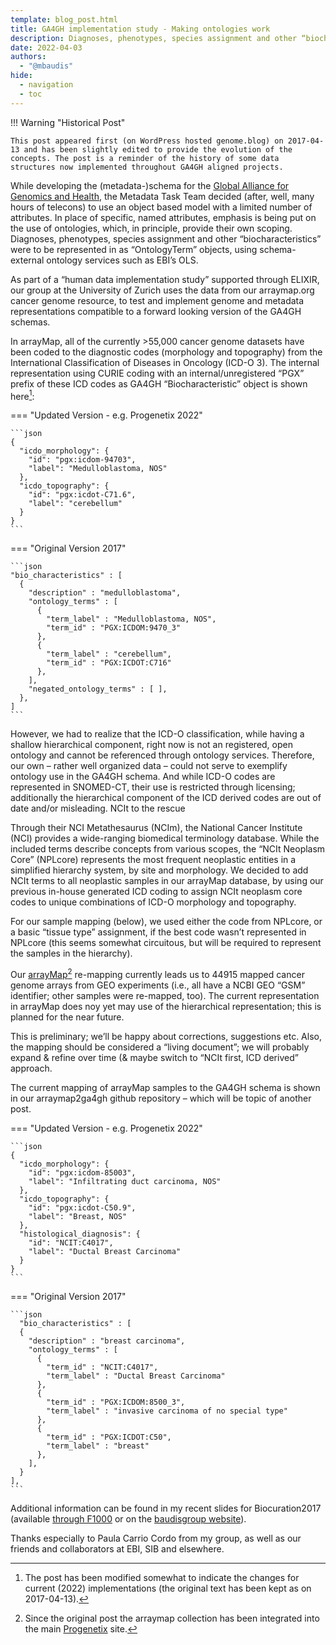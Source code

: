 ```yaml
---
template: blog_post.html
title: GA4GH implementation study - Making ontologies work
description: Diagnoses, phenotypes, species assignment and other “biocharacteristics” represented as “OntologyTerm” objects
date: 2022-04-03
authors:
  - "@mbaudis"
hide:
  - navigation
  - toc
---
```


!!! Warning "Historical Post"

    This post appeared first (on WordPress hosted genome.blog) on 2017-04-13 and has been slightly edited to provide the evolution of the
    concepts. The post is a reminder of the history of some data structures now implemented throughout GA4GH aligned projects.

While developing the (metadata-)schema for the [Global Alliance for Genomics and Health](http://ga4gh.org), the Metadata Task Team decided (after, well, many hours of telecons) to use an object based model with a limited number of attributes. In place of specific, named attributes, emphasis is being put on the use of ontologies, which, in principle, provide their own scoping. Diagnoses, phenotypes, species assignment and other “biocharacteristics” were to be represented in as “OntologyTerm” objects, using schema-external ontology services such as EBI’s OLS.

<!--more-->

As part of a “human data implementation study” supported through ELIXIR, our group at the University of Zurich uses the data from our arraymap.org cancer genome resource, to test and implement genome and metadata representations compatible to a forward looking version of the GA4GH schemas.

In arrayMap, all of the currently >55,000 cancer genome datasets have been coded to the diagnostic codes (morphology and topography) from the International Classification of Diseases in Oncology (ICD-O 3). The internal representation using CURIE coding with an internal/unregistered “PGX” prefix of these ICD codes as GA4GH “Biocharacteristic” object is shown here[^1]:

=== "Updated Version - e.g. Progenetix 2022"

    ```json
    {
      "icdo_morphology": {
        "id": "pgx:icdom-94703",
        "label": "Medulloblastoma, NOS"
      },
      "icdo_topography": {
        "id": "pgx:icdot-C71.6",
        "label": "cerebellum"
      }
    }
    ```

=== "Original Version 2017"

    ```json
    "bio_characteristics" : [
      {
        "description" : "medulloblastoma",
        "ontology_terms" : [
          {
            "term_label" : "Medulloblastoma, NOS",
            "term_id" : "PGX:ICDOM:9470_3"
          },
          {
            "term_label" : "cerebellum",
            "term_id" : "PGX:ICDOT:C716"
          },
        ],
        "negated_ontology_terms" : [ ],
      },
    ]
    ```

However, we had to realize that the ICD-O classification, while having a shallow hierarchical component, right now is not an registered, open ontology and cannot be referenced through ontology services. Therefore, our own – rather well organized data – could not serve to exemplify ontology use in the GA4GH schema. And while ICD-O codes are represented in SNOMED-CT, their use is restricted through licensing; additionally the hierarchical component of the ICD derived codes are out of date and/or misleading.
NCIt to the rescue

Through their NCI Metathesaurus (NCIm), the National Cancer Institute (NCI) provides a wide-ranging biomedical terminology database. While the included terms describe concepts from various scopes, the “NCIt Neoplasm Core” (NPLcore) represents the most frequent neoplastic entities in a simplified hierarchy system, by site and morphology. We decided to add NCIt terms to all neoplastic samples in our arrayMap database, by using our previous in-house generated ICD coding to assign NCIt neoplasm core codes to unique combinations of ICD-O morphology and topography.

For our sample mapping (below), we used either the code from NPLcore, or a basic “tissue type” assignment, if the best code wasn’t represented in NPLcore (this seems somewhat circuitous, but will be required to represent the samples in the hierarchy).

Our [arrayMap](http://arraymap.progenetix.org)[^2] re-mapping currently leads us to 44915 mapped cancer genome arrays from GEO experiments (i.e., all have a NCBI GEO “GSM” identifier; other samples were re-mapped, too). The current representation in arrayMap does noy yet may use of the hierarchical representation; this is planned for the near future.

This is preliminary; we’ll be happy about corrections, suggestions etc. Also, the mapping should be considered a “living document”; we will probably expand & refine over time (& maybe switch to “NCIt first, ICD derived” approach.

The current mapping of arrayMap samples to the GA4GH schema is shown in our arraymap2ga4gh github repository – which will be topic of another post.

=== "Updated Version - e.g. Progenetix 2022"

    ```json
    {
      "icdo_morphology": {
        "id": "pgx:icdom-85003",
        "label": "Infiltrating duct carcinoma, NOS"
      },
      "icdo_topography": {
        "id": "pgx:icdot-C50.9",
        "label": "Breast, NOS"
      },
      "histological_diagnosis": {
        "id": "NCIT:C4017",
        "label": "Ductal Breast Carcinoma"
      }
    }
    ```

=== "Original Version 2017"


    ```json
      "bio_characteristics" : [
      {
        "description" : "breast carcinoma",
        "ontology_terms" : [
          {
            "term_id" : "NCIT:C4017",
            "term_label" : "Ductal Breast Carcinoma"
          },
          {
            "term_id" : "PGX:ICDOM:8500_3",
            "term_label" : "invasive carcinoma of no special type"
          },
          {
            "term_id" : "PGX:ICDOT:C50",
            "term_label" : "breast"
          },
        ],
      }
    ],
    ```

Additional information can be found in my recent slides for Biocuration2017 (available [through F1000](https://f1000research.com/slides/6-476) or on the [baudisgroup website](http://info.baudisgroup.org)).

Thanks especially to Paula Carrio Cordo from my group, as well as our friends and collaborators at EBI, SIB and elsewhere.

[^1]: The post has been modified somewhat to indicate the changes for current (2022) implementations (the original text has been kept as on 2017-04-13).
[^2]: Since the original post the arraymap collection has been integrated into the main [Progenetix](http://progenetix.org) site.

